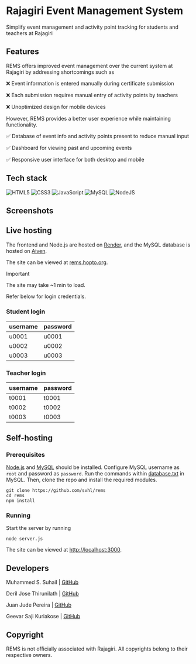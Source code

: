 # Rajagiri Event Management System

Simplify event management and activity point tracking for students and teachers at Rajagiri

## Features

REMS offers improved event management over the current system at Rajagiri by addressing shortcomings such as

❌ Event information is entered manually during certificate submission

❌ Each submission requires manual entry of activity points by teachers

❌ Unoptimized design for mobile devices

However, REMS provides a better user experience while maintaining functionality.

✅ Database of event info and activity points present to reduce manual input

✅ Dashboard for viewing past and upcoming events

✅ Responsive user interface for both desktop and mobile

## Tech stack

![HTML5](https://img.shields.io/badge/html5-%23E34F26.svg?style=for-the-badge&logo=html5&logoColor=white) ![CSS3](https://img.shields.io/badge/css3-%231572B6.svg?style=for-the-badge&logo=css3&logoColor=white) ![JavaScript](https://img.shields.io/badge/javascript-%23323330.svg?style=for-the-badge&logo=javascript&logoColor=%23F7DF1E) ![MySQL](https://img.shields.io/badge/mysql-4479A1.svg?style=for-the-badge&logo=mysql&logoColor=white) ![NodeJS](https://img.shields.io/badge/node.js-6DA55F?style=for-the-badge&logo=node.js&logoColor=white)

## Screenshots

## Live hosting

The frontend and Node.js are hosted on [Render](https://render.com/), and the MySQL database is hosted on [Aiven](https://aiven.io/).

The site can be viewed at [rems.hopto.org](https://rems.hopto.org).

> [!IMPORTANT]
> The site may take ~1 min to load.
>
> Refer below for login credentials.

### Student login

| username | password |
| -------- | -------- |
| u0001    | u0001    |
| u0002    | u0002    |
| u0003    | u0003    |

### Teacher login

| username | password |
| -------- | -------- |
| t0001    | t0001    |
| t0002    | t0002    |
| t0003    | t0003    |

## Self-hosting

### Prerequisites

[Node.js](https://nodejs.org/en/download) and [MySQL](https://dev.mysql.com/downloads/mysql/) should be installed. Configure MySQL username as `root` and password as `password`. Run the commands within [database.txt](https://github.com/svhl/rems/blob/main/database.txt) in MySQL. Then, clone the repo and install the required modules.

```
git clone https://github.com/svhl/rems
cd rems
npm install
```

### Running

Start the server by running

```
node server.js
```

The site can be viewed at [http://localhost:3000](http://localhost:3000).

## Developers

Muhammed S. Suhail | [GitHub](https://github.com/svhl)

Deril Jose Thirunilath | [GitHub](https://github.com/deriljose)

Juan Jude Pereira | [GitHub](https://github.com/juanpereiira)

Geevar Saji Kuriakose | [GitHub](https://github.com/Geevar12)

## Copyright

REMS is not officially associated with Rajagiri. All copyrights belong to their respective owners.
